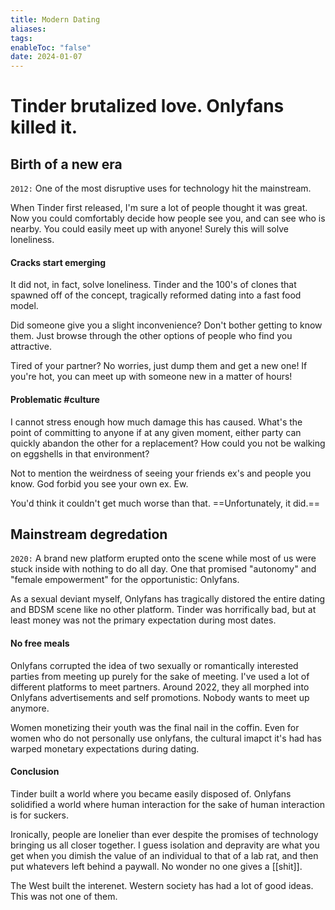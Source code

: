 ```yaml
---
title: Modern Dating
aliases: 
tags: 
enableToc: "false"
date: 2024-01-07
---
```


# Tinder brutalized love. Onlyfans killed it.

## Birth of a new era

`2012:` One of the most disruptive uses for technology hit the mainstream. 

When Tinder first released, I'm sure a lot of people thought it was great. Now you could comfortably decide how people see you, and can see who is nearby. You could easily meet up with anyone! Surely this will solve loneliness.

#### Cracks start emerging

It did not, in fact, solve loneliness. Tinder and the 100's of clones that spawned off of the concept, tragically reformed dating into a fast food model.

Did someone give you a slight inconvenience? Don't bother getting to know them. Just browse through the other options of people who find you attractive.

Tired of your partner? No worries, just dump them and get a new one! If you're hot, you can meet up with someone new in a matter of hours! 

#### Problematic #culture

I cannot stress enough how much damage this has caused. What's the point of committing to anyone if at any given moment, either party can quickly abandon the other for a replacement? How could you not be walking on eggshells in that environment?

Not to mention the weirdness of seeing your friends ex's and people you know. God forbid you see your own ex. Ew.

You'd think it couldn't get much worse than that. ==Unfortunately, it did.==

## Mainstream degredation

`2020:` A brand new platform erupted onto the scene while most of us were stuck inside with nothing to do all day. One that promised "autonomy" and "female empowerment" for the opportunistic: Onlyfans.

As a sexual deviant myself, Onlyfans has tragically distored the entire dating and BDSM scene like no other platform. Tinder was horrifically bad, but at least money was not the primary expectation during most dates.

#### No free meals

Onlyfans corrupted the idea of two sexually or romantically interested parties from meeting up purely for the sake of meeting. I've used a lot of different platforms to meet partners. Around 2022, they all morphed into Onlyfans advertisements and self promotions. Nobody wants to meet up anymore.

Women monetizing their youth was the final nail in the coffin. Even for women who do not personally use onlyfans, the cultural imapct it's had has warped monetary expectations during dating. 

#### Conclusion

Tinder built a world where you became easily disposed of. Onlyfans solidified a world where human interaction for the sake of human interaction is for suckers.

Ironically, people are lonelier than ever despite the promises of technology bringing us all closer together. I guess isolation and depravity are what you get when you dimish the value of an individual to that of a lab rat, and then put whatevers left behind a paywall. No wonder no one gives a [[shit]].

The West built the interenet. Western society has had a lot of good ideas. This was not one of them.
